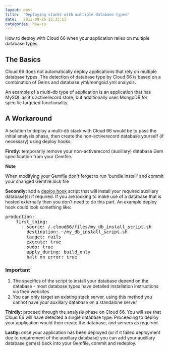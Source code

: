 ```yaml
---
layout: post
title:  "Deploying stacks with multiple database types"
date:   2013-09-26 15:33:13
categories: how-to
---
```


<p class="lead">How to deploy with Cloud 66 when your application relies on multiple database types.</p>

## The Basics

Cloud 66 does not automatically deploy applications that rely on multiple database types.
The detection of database type by Cloud 66 is based on a combination of Gems and database.yml/mongoid.yml analysis.

An example of a multi-db type of application is an application that has MySQL as it's activerecord store, but additionally uses MongoDB for specific targeted functionality.

## A Workaround

A solution to deploy a multi-db stack with Cloud 66 would be to pass the initial analysis phase, then create the non-activerecord database yourself (if necessary) using deploy hooks.

**Firstly:** temporarily remove your non-activerecord (auxillary) database Gem specification from your Gemfile.

<div class="notice">
    <div class="notice-header">
        <b>Note</b>
    </div>
    <div class="notice-body">
		<p>When modifying your Gemfile don't forget to run 'bundle install' and commit your changed Gemfile.lock file</p>
    </div>
</div>

**Secondly:** add a [deploy hook](/help/deploy_hooks) script that will install your required auxillary database(s) if required. If you are looking to make use of a database that is hosted externally then you don't need to do this part.
An example deploy hook could look something like:
<pre class="terminal">
production:
    first_thing:
      - source: /.cloud66/files/my_db_install_script.sh
        destination: ~/my_db_install_script.sh
        target: rails
        execute: true
        sudo: true
        apply_during: build_only
        halt_on_error: true
</pre>



<div class="notice">
        <h3>Important</h3>
    	<ol>
			<li>The specifics of the script to install your database depend on the database - most database types have detailed installation instructions via their websites</li>
			<li>You can only target an existing stack server, using this method you cannot have your auxillary database on a standalone server</li>
		</ol>
</div>

**Thirdly:** proceed through the analysis phase on Cloud 66. You will see that Cloud 66 will have detected a single database type. Proceeding to deploy your application would then create the database, and servers as required.

**Lastly:** once your application has been deployed (or if it failed deployment due to requirement of the auxillary database) you can add your auxillary database gem(s) back into your Gemfile, commit and redeploy.